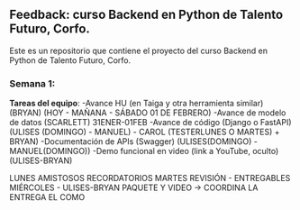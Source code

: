 ## Feedback: curso Backend en Python de Talento Futuro, Corfo.

Este es un repositorio que contiene el proyecto del curso Backend en Python de Talento Futuro, Corfo. 

### Semana 1:
**Tareas del equipo**:
-Avance HU (en Taiga y otra herramienta similar) (BRYAN) (HOY - MAÑANA - SÁBADO 01 DE FEBRERO)
-Avance de modelo de datos (SCARLETT) 31ENER-01FEB 
-Avance de código (Django o FastAPI) (ULISES (DOMINGO) - MANUEL) - CAROL (TESTERLUNES O MARTES) + BRYAN)
-Documentación de APIs (Swagger) (ULISES(DOMINGO) - MANUEL(DOMINGO))
-Demo funcional en video (link a YouTube, oculto) (ULISES-BRYAN)

LUNES AMISTOSOS RECORDATORIOS
MARTES REVISIÓN - ENTREGABLES 
MIÉRCOLES - ULISES-BRYAN PAQUETE Y VIDEO -> COORDINA LA ENTREGA EL COMO
